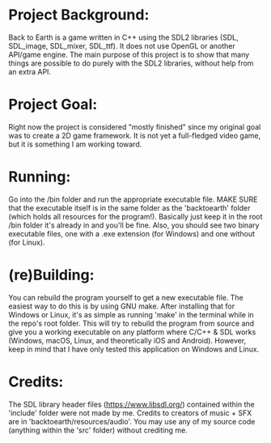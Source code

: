 # Project Background:
Back to Earth is a game written in C++ using the SDL2 libraries (SDL, SDL_image, SDL_mixer, SDL_ttf). It does not use OpenGL or another API/game engine. The main purpose of this project is to show that many things are possible to do purely with the SDL2 libraries, without help from an extra API.

# Project Goal:
Right now the project is considered "mostly finished" since my original goal was to create a 2D game framework. It is not yet a full-fledged video game, but it is something I am working toward.

# Running:
Go into the /bin folder and run the appropriate executable file. MAKE SURE that the executable itself is in the same folder as the 'backtoearth' folder (which holds all resources for the program!). Basically just keep it in the root /bin folder it's already in and you'll be fine. Also, you should see two binary executable files, one with a .exe extension (for Windows) and one without (for Linux).

# (re)Building:
You can rebuild the program yourself to get a new executable file. The easiest way to do this is by using GNU make. After installing that for Windows or Linux, it's as simple as running 'make' in the terminal while in the repo's root folder. This will try to rebuild the program from source and give you a working executable on any platform where C/C++ & SDL works (Windows, macOS, Linux, and theoretically iOS and Android). However, keep in mind that I have only tested this application on Windows and Linux.

# Credits:
The SDL library header files (https://www.libsdl.org/) contained within the 'include' folder were not made by me.
Credits to creators of music + SFX are in 'backtoearth/resources/audio'.
You may use any of my source code (anything within the 'src' folder) without crediting me.
